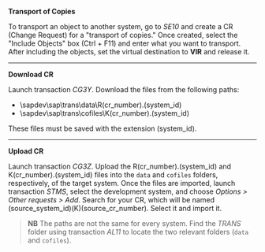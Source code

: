 **Transport of Copies**

To transport an object to another system, go to *SE10* and create a CR (Change Request) for a "transport of copies." Once created, select the "Include Objects" box (Ctrl + F11) and enter what you want to transport. After including the objects, set the virtual destination to **VIR** and release it.

---

**Download CR**

Launch transaction *CG3Y*.
Download the files from the following paths:
* \\sapdev\sap\trans\data\R(cr_number).(system_id)
* \\sapdev\sap\trans\cofiles\K(cr_number).(system_id)

These files must be saved with the extension (system_id).

---

**Upload CR**

Launch transaction *CG3Z*.
Upload the R(cr_number).(system_id) and K(cr_number).(system_id) files into the `data` and `cofiles` folders, respectively, of the target system.
Once the files are imported, launch transaction *STMS*, select the development system, and choose *Options > Other requests > Add*. Search for your CR, which will be named (source_system_id)(K)(source_cr_number). Select it and import it.

> **NB**
> The paths are not the same for every system. Find the *TRANS* folder using transaction *AL11* to locate the two relevant folders (`data` and `cofiles`).
